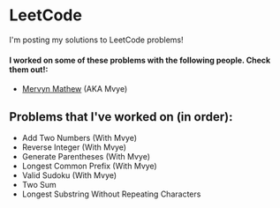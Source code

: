 # LeetCode 

I'm posting my solutions to LeetCode problems!

#### I worked on some of these problems with the following people. Check them out!:
- [Mervyn Mathew](https://github.com/Mvye) (AKA Mvye)

## Problems that I've worked on (in order):

- Add Two Numbers (With Mvye)
- Reverse Integer (With Mvye)
- Generate Parentheses (With Mvye)
- Longest Common Prefix (With Mvye)
- Valid Sudoku (With Mvye)
- Two Sum
- Longest Substring Without Repeating Characters

